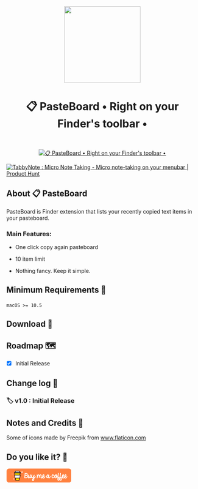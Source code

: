 <div align="center">
	<img src="https://imgur.com/h1IugUK.png" width="200" height="200" />
	<h1><strong>📋 PasteBoard • Right on your Finder's toolbar •</strong> </h1>
	
</div>
<br>

<p align="center">
<a href="https://apps.apple.com/us/app/tabbynote-micro-note-taking/id1555858947" target="_blank">
    <img
      src="https://i.imgur.com/rlD64NN.gif"
      height="520"
      alt="📋 PasteBoard • Right on your Finder's toolbar •"
      title="📋 PasteBoard • Right on your Finder's toolbar •"
    /></a>


<a href="https://www.producthunt.com/posts/tabbynote-micro-note-taking?utm_source=badge-featured&utm_medium=badge&utm_souce=badge-tabbynote-micro-note-taking" target="_blank"><img src="https://api.producthunt.com/widgets/embed-image/v1/featured.svg?post_id=286446&theme=dark" alt="TabbyNote : Micro Note Taking - Micro note-taking on your menubar | Product Hunt" style="width: 250px; height: 54px;" width="250" height="54" /></a>
	
  </p>
 

## About 📋 PasteBoard

PasteBoard is Finder extension that lists your recently copied text items in your pasteboard. 


### Main Features:

- One click copy again pasteboard

- 10 item limit

- Nothing fancy. Keep it simple.


## Minimum Requirements 🤔

`macOS >= 10.5`

## Download 🚀


## Roadmap 🗺

- [X] Initial Release


## Change log 🧠

### 🏷 v1.0 : Initial Release


## Notes and Credits 🍍

Some of icons made by Freepik from www.flaticon.com

## Do you like it? 🙌

[![Buy Me A Coffee](https://raw.githubusercontent.com/stevenselcuk/palamut/master/tools/orange_img.png)](https://www.buymeacoffee.com/stevenselcuk)


